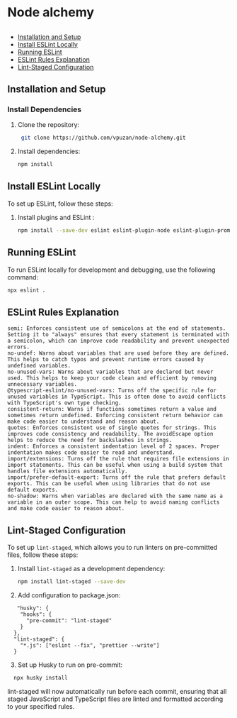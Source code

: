 # Node alchemy

##

- [Installation and Setup](#installation-and-setup)
- [Install ESLint Locally](#install-eslint-locally)
- [Running ESLint](#running-eslint)
- [ESLint Rules Explanation](#eslint-rules-explanation)
- [Lint-Staged Configuration](#lint-staged-configuration)

## Installation and Setup

### Install Dependencies

1. Clone the repository:

   ```bash
    git clone https://github.com/vpuzan/node-alchemy.git
   ```

2. Install dependencies:
   ```bash
   npm install
   ```

## Install ESLint Locally

To set up ESLint, follow these steps:

1. Install plugins and ESLint :
   ```bash
   npm install --save-dev eslint eslint-plugin-node eslint-plugin-promise eslint-plugin-security eslint-plugin-import eslint-config-airbnb-base eslint-config-prettier @typescript-eslint/eslint-plugin typescript
   ```

## Running ESLint

To run ESLint locally for development and debugging, use the following command:

```bash
npx eslint .
```

## ESLint Rules Explanation

```
semi: Enforces consistent use of semicolons at the end of statements. Setting it to "always" ensures that every statement is terminated with a semicolon, which can improve code readability and prevent unexpected errors.
no-undef: Warns about variables that are used before they are defined. This helps to catch typos and prevent runtime errors caused by undefined variables.
no-unused-vars: Warns about variables that are declared but never used. This helps to keep your code clean and efficient by removing unnecessary variables.
@typescript-eslint/no-unused-vars: Turns off the specific rule for unused variables in TypeScript. This is often done to avoid conflicts with TypeScript's own type checking.
consistent-return: Warns if functions sometimes return a value and sometimes return undefined. Enforcing consistent return behavior can make code easier to understand and reason about.
quotes: Enforces consistent use of single quotes for strings. This improves code consistency and readability. The avoidEscape option helps to reduce the need for backslashes in strings.
indent: Enforces a consistent indentation level of 2 spaces. Proper indentation makes code easier to read and understand.
import/extensions: Turns off the rule that requires file extensions in import statements. This can be useful when using a build system that handles file extensions automatically.
import/prefer-default-export: Turns off the rule that prefers default exports. This can be useful when using libraries that do not use default exports.
no-shadow: Warns when variables are declared with the same name as a variable in an outer scope. This can help to avoid naming conflicts and make code easier to reason about.
```

## Lint-Staged Configuration

To set up `lint-staged`, which allows you to run linters on pre-committed files, follow these steps:

1. Install `lint-staged` as a development dependency:

   ```bash
   npm install lint-staged --save-dev
   ```

2. Add configuration to package.json:

```{
   "husky": {
    "hooks": {
      "pre-commit": "lint-staged"
    }
  },
  "lint-staged": {
    "*.js": ["eslint --fix", "prettier --write"]
  }
```

3. Set up Husky to run on pre-commit:

```bash
  npx husky install
```

lint-staged will now automatically run before each commit, ensuring that all staged JavaScript and TypeScript files are linted and formatted according to your specified rules.